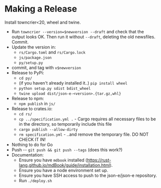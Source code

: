 # Making a Release

Install towncrier<20, wheel and twine.

* Run `towncrier --version=$newversion --draft` and check that the output looks OK.  Then run it without `--draft`, deleting the old newsfiles.  Commit.
* Update the version in:
  * `rs/Cargo.toml` and `rs/Cargo.lock`
  * `js/package.json`
  * `py/setup.py`
* commit, and tag with `v$newversion`
* Release to PyPi:
  * `cd py/`
  * (if you haven't already installed it..) `pip install wheel`
  * `python setup.py sdist bdist_wheel`
  * `twine upload dist/json-e-<version>.{tar.gz,whl}`
* Release to npm:
  * `npm publish` in `js/`
* Release to crates.io:
  * `cd rs/`
  * `cp ../specification.yml .` - Cargo requires all necessary files to be in the directory, so temporarily include this file
  * `cargo publish --allow-dirty`
  * `rm specification.yml` - ..and remove the temporary file.  DO NOT CHECK IT IN!
* Nothing to do for Go
* Push -- `git push && git push --tags` (does this work?)
* Documentation:
  * Ensure you have `mdbook` installed (https://rust-lang.github.io/mdBook/guide/installation.html).
  * Ensure you have a node environment set up.
  * Ensure you have SSH access to push to the json-e/json-e repository.
  * Run `./deploy.sh`
